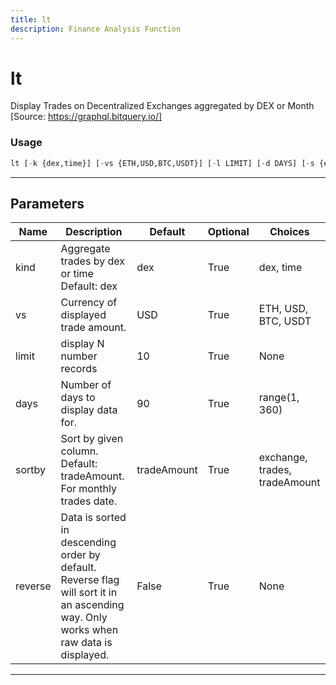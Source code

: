 ```yaml
---
title: lt
description: Finance Analysis Function
---
```


# lt

Display Trades on Decentralized Exchanges aggregated by DEX or Month [Source: https://graphql.bitquery.io/]

### Usage

```python
lt [-k {dex,time}] [-vs {ETH,USD,BTC,USDT}] [-l LIMIT] [-d DAYS] [-s {exchange,trades,tradeAmount}] [-r]
```

---

## Parameters

| Name | Description | Default | Optional | Choices |
| ---- | ----------- | ------- | -------- | ------- |
| kind | Aggregate trades by dex or time Default: dex | dex | True | dex, time |
| vs | Currency of displayed trade amount. | USD | True | ETH, USD, BTC, USDT |
| limit | display N number records | 10 | True | None |
| days | Number of days to display data for. | 90 | True | range(1, 360) |
| sortby | Sort by given column. Default: tradeAmount. For monthly trades date. | tradeAmount | True | exchange, trades, tradeAmount |
| reverse | Data is sorted in descending order by default. Reverse flag will sort it in an ascending way. Only works when raw data is displayed. | False | True | None |

---
